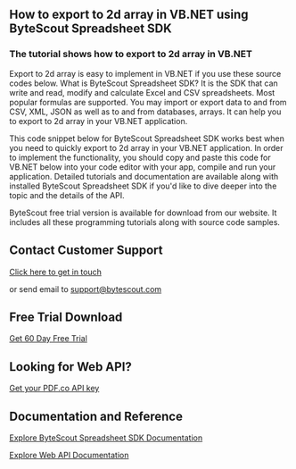 ## How to export to 2d array in VB.NET using ByteScout Spreadsheet SDK

### The tutorial shows how to export to 2d array in VB.NET

Export to 2d array is easy to implement in VB.NET if you use these source codes below. What is ByteScout Spreadsheet SDK? It is the SDK that can write and read, modify and calculate Excel and CSV spreadsheets. Most popular formulas are supported. You may import or export data to and from CSV, XML, JSON as well as to and from databases, arrays. It can help you to export to 2d array in your VB.NET application.

This code snippet below for ByteScout Spreadsheet SDK works best when you need to quickly export to 2d array in your VB.NET application. In order to implement the functionality, you should copy and paste this code for VB.NET below into your code editor with your app, compile and run your application. Detailed tutorials and documentation are available along with installed ByteScout Spreadsheet SDK if you'd like to dive deeper into the topic and the details of the API.

ByteScout free trial version is available for download from our website. It includes all these programming tutorials along with source code samples.

## Contact Customer Support

[Click here to get in touch](https://bytescout.zendesk.com/hc/en-us/requests/new?subject=ByteScout%20Spreadsheet%20SDK%20Question)

or send email to [support@bytescout.com](mailto:support@bytescout.com?subject=ByteScout%20Spreadsheet%20SDK%20Question) 

## Free Trial Download

[Get 60 Day Free Trial](https://bytescout.com/download/web-installer?utm_source=github-readme)

## Looking for Web API? 

[Get your PDF.co API key](https://pdf.co/documentation/api?utm_source=github-readme)

## Documentation and Reference

[Explore ByteScout Spreadsheet SDK Documentation](https://bytescout.com/documentation/index.html?utm_source=github-readme)

[Explore Web API Documentation](https://pdf.co/documentation/api?utm_source=github-readme)
